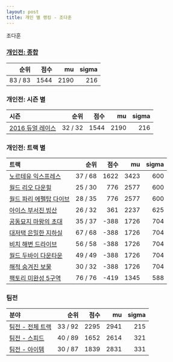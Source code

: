 ```yaml
---
layout: post
title: 개인 별 랭킹 - 조다훈
---
```


조다훈

### [개인전: 종합](../singles-full)

| 순위 | 점수 | mu | sigma |
|---:|---:|---:|---:|
| 83 / 83 | 1544 | 2190 | 216 |

### 개인전: 시즌 별

| 시즌 | 순위 | 점수 | mu | sigma |
|:---|---:|---:|---:|---:|
| [2016 듀얼 레이스](../s2016_1) | 32 / 32 | 1544 | 2190 | 216 |

### 개인전: 트랙 별

| 트랙 | 순위 | 점수 | mu | sigma |
|:---|---:|---:|---:|---:|
| [노르테유 익스프레스](../noex) | 37 / 68 | 1622 | 3423 | 600 |
| [월드 리오 다운힐](../rio) | 25 / 30 | 776 | 2577 | 600 |
| [월드 파리 에펠탑 다이브](../eifel) | 28 / 35 | 776 | 2577 | 600 |
| [아이스 부서진 빙산](../boobing) | 26 / 32 | 361 | 2237 | 625 |
| [공동묘지 마왕의 초대](../mawang) | 35 / 37 | -388 | 1726 | 704 |
| [대저택 은밀한 지하실](../jeotaek) | 67 / 68 | -388 | 1726 | 704 |
| [비치 해변 드라이브](../haebyun) | 56 / 58 | -388 | 1726 | 704 |
| [월드 두바이 다운타운](../dubai) | 49 / 49 | -388 | 1726 | 704 |
| [해적 숨겨진 보물](../haesumbo) | 30 / 32 | -388 | 1726 | 704 |
| [팩토리 미완성 5구역](../district5) | 76 / 76 | -419 | 1345 | 588 |

### 팀전

| 분야 | 순위 | 점수 | mu | sigma |
|:---|---:|---:|---:|---:|
| [팀전 - 전체 트랙](../team-full) | 33 / 92 | 2295 | 2941 | 215 |
| [팀전 - 스피드](../team-speed) | 40 / 89 | 1652 | 2614 | 321 |
| [팀전 - 아이템](../team-item) | 30 / 87 | 1839 | 2831 | 331 |
